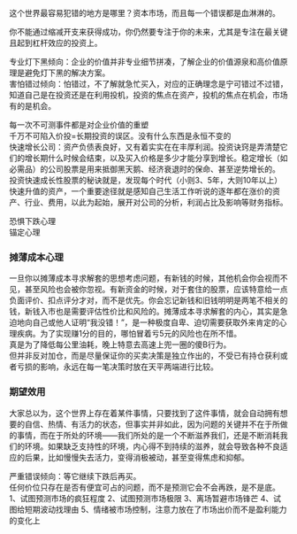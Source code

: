 这个世界最容易犯错的地方是哪里？资本市场，而且每一个错误都是血淋淋的。   

你不能通过缩减开支来获得成功，你仍然要专注于你的未来，尤其是专注在最关键且起到杠杆效应的投资上。

专业灯下黑倾向：企业的价值并非专业细节拼凑，了解企业的价值源泉和高价值原理是避免灯下黑的解决方案。  
害怕错过倾向：怕错过，不了解就急忙买入，对应的正确理念是宁可错过不过错，知道自己是在投资还是在利用投机，投资的焦点在资产，投机的焦点在机会，市场有的是机会。  

每一次不可测事件都是对企业价值的重塑  
千万不可陷入价投=长期投资的误区。没有什么东西是永恒不变的  
快速增长公司：资产负债表良好，又有着实实在在丰厚利润。投资诀窍是弄清楚它们的增长期什么时候会结束，以及买入价格是多少才能分享到增长。稳定增长（如必需品）的公司股票是用来抵御黑天鹅、经济衰退时的保命、甚至逆势增长的。  
投资快速成长性股票的秘诀就是，发现每个时代（小则3、5年，大则10年以上）快速升值的资产，一个重要途径就是感知自己生活工作听说的逐年都在涨价的资产、行业、费用，以此为起始，展开对公司的分析，利润占比及影响等财务指标。  

恐惧下跌心理  
锚定心理  

### 摊薄成本心理  
一旦你以摊薄成本寻求解套的思想考虑问题，有新钱的时候，其他机会你会视而不见，甚至风险也会被你忽视。有新资金的时候，对于套住的股票，应该特意给一点负面评价、扣点评分才对，而不是优先。你会忘记新钱和旧钱明明是两笔不相关的钱，新钱入市也是需要评估性价比和风险的。摊薄成本寻求解套的内心，其实是急迫地向自己或他人证明“我没错！”，是一种极度自卑、迫切需要获取外来肯定的心理疾病。为了实现赚1分的目的，哪怕冒着亏5元的风险也在所不惜。  
真是为了降低每公里油耗，晚上特意去高速上兜一圈的傻B行为。  
但并非反对加仓，而是尽量保证你的买卖决策是独立作出的，不受已有持仓获利或者亏损的影响，永远在每一笔决策时放在天平两端进行比较。  

### 期望效用
大家总以为，这个世界上存在着某件事情，只要找到了这件事情，就会自动拥有想要的自信、热情、有活力的状态，但事实并非如此，因为问题的关键并不在于所做的事情，而在于所处的环境——我们所处的是一个不断滋养我们，还是不断消耗我们的环境。如果缺乏支持性的环境，内心得不到持续的滋养，就会导致各种不良适应的后果，比如慢慢失去活力，变得消极被动，甚至变得焦虑和抑郁。


严重错误倾向：等它继续下跌后再买。   
任何价位只存在是否有便宜可占的问题，而不是预测它会不会再跌，是不是底。  
1、试图预测市场的疯狂程度
2、试图预测市场极限
3、离场暂避市场锋芒
4、试图给短期波动找理由
5、情绪被市场控制，注意力放在了市场出价而不是盈利能力的变化上
